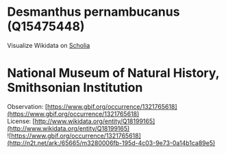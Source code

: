 
Desmanthus pernambucanus (Q15475448)
====================================
  
Visualize Wikidata on [Scholia](https://scholia.toolforge.org/taxon/Q15475448)
# National Museum of Natural History, Smithsonian Institution
  
Observation: [https://www.gbif.org/occurrence/1321765618](https://www.gbif.org/occurrence/1321765618)  
License: [http://www.wikidata.org/entity/Q18199165](http://www.wikidata.org/entity/Q18199165)  
![https://www.gbif.org/occurrence/1321765618](http://n2t.net/ark:/65665/m3280006fb-195d-4c03-9e73-0a14b1ca89e5)